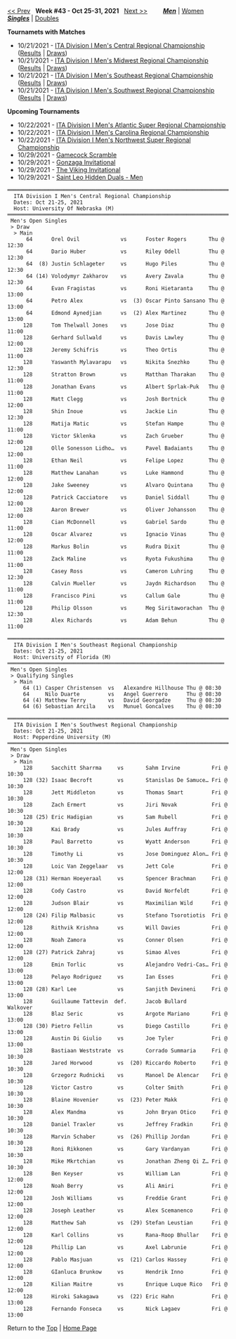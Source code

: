 <a name="top"></a>[<< Prev](men_singles_2142.md) &nbsp; **Week #43 - Oct 25-31, 2021** &nbsp; [Next >>](men_singles_2144.md) &nbsp;&nbsp;&nbsp;&nbsp;&nbsp;&nbsp;&nbsp; [***Men***](./men_singles_2143.md) &#124; [Women](./women_singles_2143.md) &nbsp;&nbsp;&nbsp;&nbsp;&nbsp; [***Singles***](./men_singles_2143.md) &#124; [Doubles](./men_doubles_2143.md)

**Tournamets with Matches**  
- 10/21/2021 - [ITA Division I Men's Central Regional Championship](#21-50726) ([Results](#21-50726) &#124; <a href="https://colleges.wearecollegetennis.com/competitions/UniversityOfNebraskaM/Tournaments/Overview/5C06D6C9-B27E-4C47-A3E5-6CFEE67B302C" target="_blank">Draws</a>)  
- 10/21/2021 - [ITA Division I Men's Midwest Regional Championship](#21-68953) ([Results](#21-68953) &#124; <a href="https://colleges.wearecollegetennis.com/competitions/MichiganStateUniversityM/Tournaments/Overview/EDF51444-0D05-4314-9A0B-AA5FCCB123E8" target="_blank">Draws</a>)  
- 10/21/2021 - [ITA Division I Men's Southeast Regional Championship](#21-64282) ([Results](#21-64282) &#124; <a href="https://colleges.wearecollegetennis.com/competitions/UniversityofFloridaM/Tournaments/Overview/9D4442EF-EDDA-4966-A2A7-B231F8F0E231" target="_blank">Draws</a>)  
- 10/21/2021 - [ITA Division I Men's Southwest Regional Championship](#21-55204) ([Results](#21-55204) &#124; <a href="https://colleges.wearecollegetennis.com/competitions/PepperdineUniversityM/Tournaments/Overview/53D82E6B-0143-4273-B87C-40C39ABF05F0" target="_blank">Draws</a>)  

**Upcoming Tournaments**  
- 10/22/2021 - <a href="https://colleges.wearecollegetennis.com/competitions/OldDominionUniversityM/Tournaments/Overview/E9C8EB3D-E4DF-474A-A6B4-6B1FEA7BE33A" target="_blank">ITA Division I Men's Atlantic Super Regional Championship</a>  
- 10/22/2021 - <a href="https://colleges.wearecollegetennis.com/competitions/DukeUniversityM/Tournaments/Overview/3619E668-F531-4330-85DA-E1542DDFC2FD" target="_blank">ITA Division I Men's Carolina Regional Championship</a>  
- 10/22/2021 - <a href="https://colleges.wearecollegetennis.com/competitions/UniversityOfWashingtonM/Tournaments/Overview/FCD50A53-E765-4641-A4EF-4F8678B573CA" target="_blank">ITA Division I Men's Northwest Super Regional Championship</a>  
- 10/29/2021 - <a href="https://colleges.wearecollegetennis.com/competitions/UniversityOfSouthCarolinaM/Tournaments/Overview/7B5697CF-A931-42EA-97E2-9844456E7ACA" target="_blank">Gamecock Scramble</a>  
- 10/29/2021 - <a href="https://colleges.wearecollegetennis.com/competitions/GonzagaUniversityM/Tournaments/Overview/24AFC1F1-C707-4DA5-91DB-223E5E5AC83B" target="_blank">Gonzaga Invitational</a>  
- 10/29/2021 - <a href="https://colleges.wearecollegetennis.com/competitions/ClevelandStateUniversityM/Tournaments/Overview/4BDFA4F4-EA69-4DD4-A8F2-90063E1C5EF5" target="_blank">The Viking Invitational</a>  
- 10/29/2021 - <a href="https://colleges.wearecollegetennis.com/competitions/SaintLeoUniversityM/Tournaments/Overview/4DE00692-49F8-4898-A9CB-7FFA5EABA26D" target="_blank">Saint Leo Hidden Duals - Men</a>  

<a name="21-50726"></a>
~~~
═══════════════════════════════════════════════════════════════════════════
  ITA Division I Men's Central Regional Championship
  Dates: Oct 21-25, 2021
  Host: University Of Nebraska (M)
═══════════════════════════════════════════════════════════════════════════
 Men's Open Singles
 > Draw
  > Main
      64      Orel Ovil             vs      Foster Rogers       Thu @ 12:30
      64      Dario Huber           vs      Riley Odell         Thu @ 12:30
      64  (8) Justin Schlageter     vs      Hugo Piles          Thu @ 12:30
      64 (14) Volodymyr Zakharov    vs      Avery Zavala        Thu @ 12:30
      64      Evan Fragistas        vs      Roni Hietaranta     Thu @ 13:00
      64      Petro Alex            vs  (3) Oscar Pinto Sansano Thu @ 13:00
      64      Edmond Aynedjian      vs  (2) Alex Martinez       Thu @ 13:00
     128      Tom Thelwall Jones    vs      Jose Diaz           Thu @ 11:00
     128      Gerhard Sullwald      vs      Davis Lawley        Thu @ 12:00
     128      Jeremy Schifris       vs      Theo Ortis          Thu @ 11:00
     128      Yaswanth Mylavarapu   vs      Nikita Snezhko      Thu @ 12:30
     128      Stratton Brown        vs      Matthan Tharakan    Thu @ 11:00
     128      Jonathan Evans        vs      Albert Sprlak-Puk   Thu @ 11:00
     128      Matt Clegg            vs      Josh Bortnick       Thu @ 12:00
     128      Shin Inoue            vs      Jackie Lin          Thu @ 12:30
     128      Matija Matic          vs      Stefan Hampe        Thu @ 11:00
     128      Victor Sklenka        vs      Zach Grueber        Thu @ 12:00
     128      Olle Sonesson Lidho…  vs      Pavel Badaiants     Thu @ 12:00
     128      Ethan Neil            vs      Felipe Lopez        Thu @ 11:00
     128      Matthew Lanahan       vs      Luke Hammond        Thu @ 12:00
     128      Jake Sweeney          vs      Alvaro Quintana     Thu @ 12:00
     128      Patrick Cacciatore    vs      Daniel Siddall      Thu @ 12:00
     128      Aaron Brewer          vs      Oliver Johansson    Thu @ 12:00
     128      Cian McDonnell        vs      Gabriel Sardo       Thu @ 11:00
     128      Oscar Alvarez         vs      Ignacio Vinas       Thu @ 12:00
     128      Markus Bolin          vs      Rudra Dixit         Thu @ 11:00
     128      Zack Maline           vs      Ryota Fukushima     Thu @ 11:00
     128      Casey Ross            vs      Cameron Luhring     Thu @ 12:30
     128      Calvin Mueller        vs      Jaydn Richardson    Thu @ 11:00
     128      Francisco Pini        vs      Callum Gale         Thu @ 11:00
     128      Philip Olsson         vs      Meg Siritaworachan  Thu @ 12:30
     128      Alex Richards         vs      Adam Behun          Thu @ 11:00
~~~

<a name="21-64282"></a>
~~~
═════════════════════════════════════════════════════════════════════
  ITA Division I Men's Southeast Regional Championship
  Dates: Oct 21-25, 2021
  Host: University of Florida (M)
═════════════════════════════════════════════════════════════════════
 Men's Open Singles
 > Qualifying Singles
  > Main
     64 (1) Casper Christensen  vs   Alexandre Hillhouse Thu @ 08:30
     64     Nilo Duarte         vs   Angel Guerrero      Thu @ 08:30
     64 (4) Matthew Terry       vs   David Georgadze     Thu @ 08:30
     64 (6) Sebastian Arcila    vs   Munuel Goncalves    Thu @ 08:30
~~~

<a name="21-55204"></a>
~~~
════════════════════════════════════════════════════════════════════════════
  ITA Division I Men's Southwest Regional Championship
  Dates: Oct 21-25, 2021
  Host: Pepperdine University (M)
════════════════════════════════════════════════════════════════════════════
 Men's Open Singles
 > Draw
  > Main
     128      Sacchitt Sharrma     vs       Sahm Irvine          Fri @ 10:30
     128 (32) Isaac Becroft        vs       Stanislas De Samuce… Fri @ 10:30
     128      Jett Middleton       vs       Thomas Smart         Fri @ 10:30
     128      Zach Ermert          vs       Jiri Novak           Fri @ 10:30
     128 (25) Eric Hadigian        vs       Sam Rubell           Fri @ 10:30
     128      Kai Brady            vs       Jules Auffray        Fri @ 10:30
     128      Paul Barretto        vs       Wyatt Anderson       Fri @ 10:30
     128      Timothy Li           vs       Jose Dominguez Alon… Fri @ 10:30
     128      Loic Van Zeggelaar   vs       Jett Cole            Fri @ 12:00
     128 (31) Herman Hoeyeraal     vs       Spencer Brachman     Fri @ 12:00
     128      Cody Castro          vs       David Norfeldt       Fri @ 12:00
     128      Judson Blair         vs       Maximilian Wild      Fri @ 12:00
     128 (24) Filip Malbasic       vs       Stefano Tsorotiotis  Fri @ 12:00
     128      Rithvik Krishna      vs       Will Davies          Fri @ 12:00
     128      Noah Zamora          vs       Conner Olsen         Fri @ 12:00
     128 (27) Patrick Zahraj       vs       Simao Alves          Fri @ 12:00
     128      Emin Torlic          vs       Alejandro Vedri-Cas… Fri @ 13:00
     128      Pelayo Rodriguez     vs       Ian Esses            Fri @ 13:00
     128 (28) Karl Lee             vs       Sanjith Devineni     Fri @ 13:00
     128      Guillaume Tattevin  def.      Jacob Bullard        Walkover
     128      Blaz Seric           vs       Argote Mariano       Fri @ 13:00
     128 (30) Pietro Fellin        vs       Diego Castillo       Fri @ 13:00
     128      Austin Di Giulio     vs       Joe Tyler            Fri @ 13:00
     128      Bastiaan Weststrate  vs       Corrado Summaria     Fri @ 10:30
     128      Jared Horwood        vs  (20) Riccardo Roberto     Fri @ 10:30
     128      Grzegorz Rudnicki    vs       Manoel De Alencar    Fri @ 10:30
     128      Victor Castro        vs       Colter Smith         Fri @ 10:30
     128      Blaine Hovenier      vs  (23) Peter Makk           Fri @ 10:30
     128      Alex Mandma          vs       John Bryan Otico     Fri @ 10:30
     128      Daniel Traxler       vs       Jeffrey Fradkin      Fri @ 10:30
     128      Marvin Schaber       vs  (26) Phillip Jordan       Fri @ 10:30
     128      Roni Rikkonen        vs       Gary Vardanyan       Fri @ 10:30
     128      Mike Mkrtchian       vs       Jonathan Zheng Qi Z… Fri @ 10:30
     128      Ben Keyser           vs       William Lan          Fri @ 12:00
     128      Noah Berry           vs       Ali Amiri            Fri @ 12:00
     128      Josh Williams        vs       Freddie Grant        Fri @ 12:00
     128      Joseph Leather       vs       Alex Scemanenco      Fri @ 12:00
     128      Matthew Sah          vs  (29) Stefan Leustian      Fri @ 12:00
     128      Karl Collins         vs       Rana-Roop Bhullar    Fri @ 12:00
     128      Phillip Lan          vs       Axel Labrunie        Fri @ 12:00
     128      Pablo Masjuan        vs  (21) Carlos Hassey        Fri @ 12:00
     128      GIanluca Brunkow     vs       Hendrik Inno         Fri @ 12:00
     128      Kilian Maitre        vs       Enrique Luque Rico   Fri @ 12:00
     128      Hiroki Sakagawa      vs  (22) Eric Hahn            Fri @ 13:00
     128      Fernando Fonseca     vs       Nick Lagaev          Fri @ 13:00
~~~

Return to the [Top](./men_singles_2143.md) &#124; [Home Page](../../index.md)